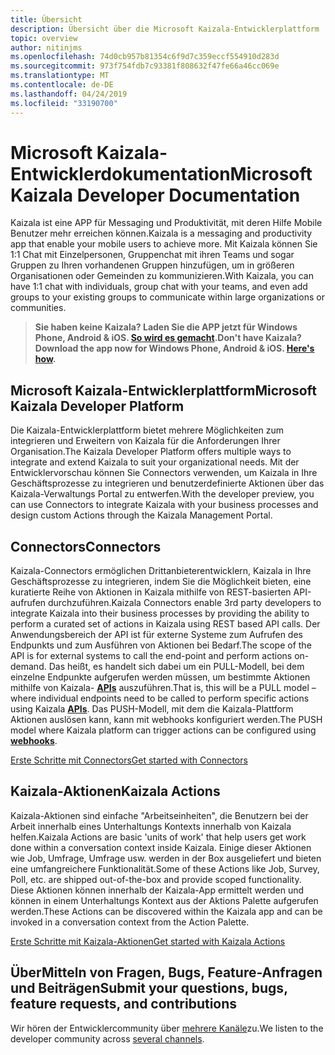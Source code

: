 ```yaml
---
title: Übersicht
description: Übersicht über die Microsoft Kaizala-Entwicklerplattform
topic: overview
author: nitinjms
ms.openlocfilehash: 74d0cb957b81354c6f9d7c359eccf554910d283d
ms.sourcegitcommit: 973f754fdb7c93381f808632f47fe66a46cc069e
ms.translationtype: MT
ms.contentlocale: de-DE
ms.lasthandoff: 04/24/2019
ms.locfileid: "33190700"
---
```

# <a name="microsoft-kaizala-developer-documentation"></a><span data-ttu-id="995e7-103">Microsoft Kaizala-Entwicklerdokumentation</span><span class="sxs-lookup"><span data-stu-id="995e7-103">Microsoft Kaizala Developer Documentation</span></span>

<span data-ttu-id="995e7-104">Kaizala ist eine APP für Messaging und Produktivität, mit deren Hilfe Mobile Benutzer mehr erreichen können.</span><span class="sxs-lookup"><span data-stu-id="995e7-104">Kaizala is a messaging and productivity app that enable your mobile users to achieve more.</span></span> <span data-ttu-id="995e7-105">Mit Kaizala können Sie 1:1 Chat mit Einzelpersonen, Gruppenchat mit ihren Teams und sogar Gruppen zu Ihren vorhandenen Gruppen hinzufügen, um in größeren Organisationen oder Gemeinden zu kommunizieren.</span><span class="sxs-lookup"><span data-stu-id="995e7-105">With Kaizala, you can have 1:1 chat with individuals, group chat with your teams, and even add groups to your existing groups to communicate within large organizations or communities.</span></span>

> <span data-ttu-id="995e7-106">**Sie haben keine Kaizala? Laden Sie die APP jetzt für Windows Phone, Android & iOS. [So wird es gemacht](install.md).**</span><span class="sxs-lookup"><span data-stu-id="995e7-106">**Don't have Kaizala? Download the app now for Windows Phone, Android & iOS. [Here's how](install.md).**</span></span>

## <a name="microsoft-kaizala-developer-platform"></a><span data-ttu-id="995e7-107">Microsoft Kaizala-Entwicklerplattform</span><span class="sxs-lookup"><span data-stu-id="995e7-107">Microsoft Kaizala Developer Platform</span></span> 
<span data-ttu-id="995e7-108">Die Kaizala-Entwicklerplattform bietet mehrere Möglichkeiten zum integrieren und Erweitern von Kaizala für die Anforderungen Ihrer Organisation.</span><span class="sxs-lookup"><span data-stu-id="995e7-108">The Kaizala Developer Platform offers multiple ways to integrate and extend Kaizala to suit your organizational needs.</span></span> <span data-ttu-id="995e7-109">Mit der Entwicklervorschau können Sie Connectors verwenden, um Kaizala in Ihre Geschäftsprozesse zu integrieren und benutzerdefinierte Aktionen über das Kaizala-Verwaltungs Portal zu entwerfen.</span><span class="sxs-lookup"><span data-stu-id="995e7-109">With the developer preview, you can use Connectors to integrate Kaizala with your business processes and design custom Actions through the Kaizala Management Portal.</span></span>

## <a name="connectors"></a><span data-ttu-id="995e7-110">Connectors</span><span class="sxs-lookup"><span data-stu-id="995e7-110">Connectors</span></span>

<span data-ttu-id="995e7-111">Kaizala-Connectors ermöglichen Drittanbieterentwicklern, Kaizala in Ihre Geschäftsprozesse zu integrieren, indem Sie die Möglichkeit bieten, eine kuratierte Reihe von Aktionen in Kaizala mithilfe von REST-basierten API-aufrufen durchzuführen.</span><span class="sxs-lookup"><span data-stu-id="995e7-111">Kaizala Connectors enable 3rd party developers to integrate Kaizala into their business processes by providing the ability to perform a curated set of actions in Kaizala using REST based API calls.</span></span> <span data-ttu-id="995e7-112">Der Anwendungsbereich der API ist für externe Systeme zum Aufrufen des Endpunkts und zum Ausführen von Aktionen bei Bedarf.</span><span class="sxs-lookup"><span data-stu-id="995e7-112">The scope of the API is for external systems to call the end-point and perform actions on-demand.</span></span> <span data-ttu-id="995e7-113">Das heißt, es handelt sich dabei um ein PULL-Modell, bei dem einzelne Endpunkte aufgerufen werden müssen, um bestimmte Aktionen mithilfe von Kaizala- **[APIs](connectors/API.md)** auszuführen.</span><span class="sxs-lookup"><span data-stu-id="995e7-113">That is, this will be a PULL model – where individual endpoints need to be called to perform specific actions using Kaizala **[APIs](connectors/API.md)**.</span></span> <span data-ttu-id="995e7-114">Das PUSH-Modell, mit dem die Kaizala-Plattform Aktionen auslösen **[](connectors/webHooks.md)** kann, kann mit webhooks konfiguriert werden.</span><span class="sxs-lookup"><span data-stu-id="995e7-114">The PUSH model where Kaizala platform can trigger actions can be configured using **[webhooks](connectors/webHooks.md)**.</span></span>

[<span data-ttu-id="995e7-115">Erste Schritte mit Connectors</span><span class="sxs-lookup"><span data-stu-id="995e7-115">Get started with Connectors</span></span>](connectors/README.md)

## <a name="kaizala-actions"></a><span data-ttu-id="995e7-116">Kaizala-Aktionen</span><span class="sxs-lookup"><span data-stu-id="995e7-116">Kaizala Actions</span></span>

<span data-ttu-id="995e7-117">Kaizala-Aktionen sind einfache "Arbeitseinheiten", die Benutzern bei der Arbeit innerhalb eines Unterhaltungs Kontexts innerhalb von Kaizala helfen.</span><span class="sxs-lookup"><span data-stu-id="995e7-117">Kaizala Actions are basic 'units of work' that help users get work done within a conversation context inside Kaizala.</span></span> <span data-ttu-id="995e7-118">Einige dieser Aktionen wie Job, Umfrage, Umfrage usw. werden in der Box ausgeliefert und bieten eine umfangreichere Funktionalität.</span><span class="sxs-lookup"><span data-stu-id="995e7-118">Some of these Actions like Job, Survey, Poll, etc. are shipped out-of-the-box and provide scoped functionality.</span></span> <span data-ttu-id="995e7-119">Diese Aktionen können innerhalb der Kaizala-App ermittelt werden und können in einem Unterhaltungs Kontext aus der Aktions Palette aufgerufen werden.</span><span class="sxs-lookup"><span data-stu-id="995e7-119">These Actions can be discovered within the Kaizala app and can be invoked in a conversation context from the Action Palette.</span></span>

[<span data-ttu-id="995e7-120">Erste Schritte mit Kaizala-Aktionen</span><span class="sxs-lookup"><span data-stu-id="995e7-120">Get started with Kaizala Actions</span></span>](Actions/README.md)

## <a name="submit-your-questions-bugs-feature-requests-and-contributions"></a><span data-ttu-id="995e7-121">ÜberMitteln von Fragen, Bugs, Feature-Anfragen und Beiträgen</span><span class="sxs-lookup"><span data-stu-id="995e7-121">Submit your questions, bugs, feature requests, and contributions</span></span>

<span data-ttu-id="995e7-122">Wir hören der Entwicklercommunity über [mehrere Kanäle](feedback.md)zu.</span><span class="sxs-lookup"><span data-stu-id="995e7-122">We listen to the developer community across [several channels](feedback.md).</span></span>
